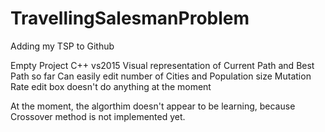 # TravellingSalesmanProblem
Adding my TSP to Github

Empty Project C++ vs2015
Visual representation of Current Path and Best Path so far
Can easily edit number of Cities and Population size
Mutation Rate edit box doesn't do anything at the moment

At the moment, the algorthim doesn't appear to be learning, because
Crossover method is not implemented yet. 
